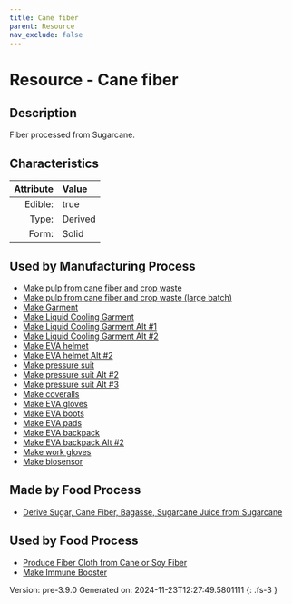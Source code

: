 ```yaml
---
title: Cane fiber
parent: Resource
nav_exclude: false
---
```

# Resource - Cane fiber

## Description
Fiber processed from Sugarcane.

## Characteristics

| Attribute      | Value |
|--------:|:------|
|Edible:|true|
|Type:|Derived|
|Form:|Solid|
 

## Used by Manufacturing Process

- [Make pulp from cane fiber and crop waste](../process/make-pulp-from-cane-fiber-and-crop-waste.html)
- [Make pulp from cane fiber and crop waste (large batch)](../process/make-pulp-from-cane-fiber-and-crop-waste--large-batch-.html)
- [Make Garment](../process/make-garment.html)
- [Make Liquid Cooling Garment](../process/make-liquid-cooling-garment.html)
- [Make Liquid Cooling Garment Alt #1](../process/make-liquid-cooling-garment-alt--1.html)
- [Make Liquid Cooling Garment Alt #2](../process/make-liquid-cooling-garment-alt--2.html)
- [Make EVA helmet](../process/make-eva-helmet.html)
- [Make EVA helmet Alt #2](../process/make-eva-helmet-alt--2.html)
- [Make pressure suit](../process/make-pressure-suit.html)
- [Make pressure suit Alt #2](../process/make-pressure-suit-alt--2.html)
- [Make pressure suit Alt #3](../process/make-pressure-suit-alt--3.html)
- [Make coveralls](../process/make-coveralls.html)
- [Make EVA gloves](../process/make-eva-gloves.html)
- [Make EVA boots](../process/make-eva-boots.html)
- [Make EVA pads](../process/make-eva-pads.html)
- [Make EVA backpack](../process/make-eva-backpack.html)
- [Make EVA backpack Alt #2](../process/make-eva-backpack-alt--2.html)
- [Make work gloves](../process/make-work-gloves.html)
- [Make biosensor](../process/make-biosensor.html)


## Made by Food Process

- [Derive Sugar, Cane Fiber, Bagasse, Sugarcane Juice from Sugarcane](../food/derive-sugar--cane-fiber--bagasse--sugarcane-juice-from-sugarcane.html)

    
## Used by Food Process

- [Produce Fiber Cloth from Cane or Soy Fiber](../food/produce-fiber-cloth-from-cane-or-soy-fiber.html)
- [Make Immune Booster](../food/make-immune-booster.html)


Version: pre-3.9.0 Generated on: 2024-11-23T12:27:49.5801111
{: .fs-3 }
